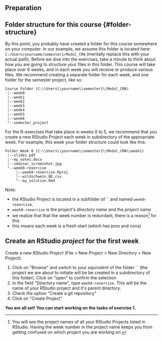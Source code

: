 ## Preparation

## Folder structure for this course {#folder-structure}



By this point, you probably have created a folder for this course somewhere on your computer. In our example, we assume this folder is located here: `C:/Users/yourname/semester1/Modul_CMA` (mentally replace this with your actual path). Before we dive into the exercises, take a minute to think about how you are going to structure your files in this folder. This course will take place over 6 weeks, and in each week you will receive or produce various files. We recommend creating a separate folder for each week, and one folder for the semester project, like so:





```
Course Folder (C:\\Users\\yourname\\semester1\\Modul_CMA)
 ¦--week0                                                
 ¦--week1                                                
 ¦--week2                                                
 ¦--week3                                                
 ¦--week4                                                
 ¦--week5                                                
 ¦--week6                                                
 °--semester_project 
```


For the R-exercises that take place in weeks 0 to 5, we recommend that you create a new RStudio Project each week in subdirectory of the appropriate week. For example, this week your folder structure could look like this: 





```
Folder Week 0 (C:\\Users\\yourname\\semester2\\Modul_CMA\\week1)
 ¦--slides.pdf                                                  
 ¦--my_notes.docx                                               
 ¦--seminar_screenshot.jpg                                      
 °--week0-rexercise                                             
     ¦--week0-rexercise.Rproj                                   
     ¦--wildschwein_BE.csv                                      
     °--my_solution.Rmd   
```


Note: 

- the RStudio Project is located in a subfolder of `` and named `week0-rexercise`.
- `week0-rexercise` is the project's *directory name* and the *project name*
- we realize that that the week number is redundant, there is a reason[^redundancy] for this
- this means each week is a fresh start (which has pros and cons)

[^redundancy]: You will see the project names of all your RStudio Projects listed in RStudio. Having the week number in the project name keeps you from getting confused on which project you are working on.


## Create an RStudio *project* for the first week


Create a new *RStudio Project* (File > New Project > New Directory > New Project). 

1. Click on "Browse" and switch to *your equivalent* of the folder `` (the project we are about to initiate will be be created in a subdirectory of this folder). Click on "open" to confirm the selection
2. In the field "Directory name", type `week0-rexercise`. This will be the name of your RStudio project and it's parent directory.
3. Check the option "Create a git repository"
4. Click on "Create Project"


**You are all set! You can start working on the tasks of exercise 1.**    




<!-- Create a new .R (or .Rmd) File and divide it into the sections necessary in a classical Data Science workflow. In .R Files, "Sections" can be created within RStudio by adding Comments (`#`) with at least 3 trailing dashes, equal, or pound signs ( `-`, `=`,`#`). In .Rmd Files, their are created with leading pound signs (`#`). -->

<!-- Sections allow code folding (try clicking on the small triangle next to the line number) and facilitate navigation (try the shortcut: `Shift`+`Alt`+`J`). We recommend following sections: -->

<!-- - Loading environment / libraries -->
<!-- - Data import -->
<!-- - Data cleansing -->
<!-- - Data analysis and visualization -->
